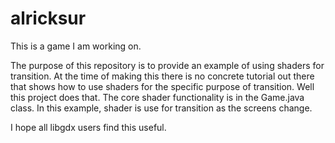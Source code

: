 # alricksur

This is a game I am working on.

The purpose of this repository is to provide an example of using shaders for transition.  At the time of making this there is no 
concrete tutorial out there that shows how to use shaders for the specific purpose of transition.  Well this project does that.
The core shader functionality is in the Game.java class.  In this example, shader is use for transition as the screens change.

I hope all libgdx users find this useful.
